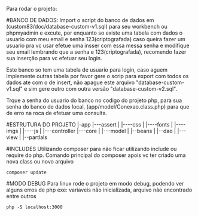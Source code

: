 Para rodar o projeto:

#BANCO DE DADOS:
Import o script do banco de dados em (custom83/doc/database-custom-v1.sql) para seu workbench ou phpmyadmin e excute, por enquanto so existe uma tabela com dados o usuario com meu email e senha 123(criptografada) caso queira fazer um usuario pra vc usar efetue uma insser com essa messa senha e modifique seu email lembrando que a senha e 123(criptografada), recomendo fazer sua inserção para vc efetuar seu login.

Este banco so tem uma tabela de usuario para login, caso aguem implemente outras tabela por favor gere o scrip para export com todos os dados ate com o de insert, não apague este arquivo "database-custom-v1.sql" e sim gere outro com outra versão "database-custom-v2.sql".

Trque a senha do usuario do banco no codigo do projeto php, para sua senha do banco de dados local, (app/model/Conexao.class.php) para que de erro na roca de efetuar uma consulta.

#ESTRUTURA DO PROJETO
|-app
|---assert
|  |----css
|  |----fonts
|  |----imgs
|  |----js
|
|---controller
|---core
|
|---model
|   |--beans
|   |--dao
|
|---view
|   |--partlals


 #INCLUDES
 Utilizando composer para não ficar utilizando include ou require do php.
 Comando principal do composer apois vc ter criado uma nova class ou novo arquivo

    composer update

#MODO DEBUG
Para linux rode o projeto em modo debug, podendo ver alguns erros de php exe: variaveis não inicializada, arquivo não encontrado entre outros

    php -S localhost:3000
